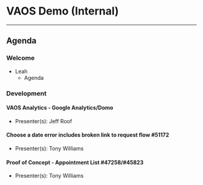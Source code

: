 # VAOS Demo (Internal) 

---

## Agenda

### Welcome

- Leah 
  - Agenda

### Development

#### VAOS Analytics - Google Analytics/Domo 
  - Presenter(s): Jeff Roof

#### Choose a date error includes broken link to request flow #51172
  - Presenter(s): Tony Williams 

#### Proof of Concept - Appointment List #47258/#45823
  - Presenter(s): Tony Williams 

